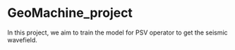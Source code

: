 # GeoMachine_project
In this project, we aim to train the model for PSV operator to get the seismic wavefield.








































































